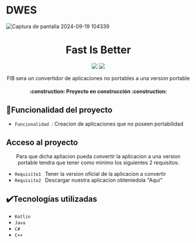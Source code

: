 # DWES
  ![Captura de pantalla 2024-09-19 104339](https://github.com/user-attachments/assets/1d90ced3-1ba2-478e-b16c-fce38223c3f4)

<h1 align="center"> Fast Is Better</h1>

<p align="center">
<img src="https://img.shields.io/badge/STATUS-EN%20DESAROLLO-green)"> 
<img src="https://img.shields.io/badge/RELEASE-PROXIMANMEMENTE-violet">
</p>

<p align="center">  
FIB sera un convertidor de aplicaciones no portables a una version portable
</p>

<h4 align="center">
:construction: Proyecto en construcción :construction:
</h4>

## :hammer:Funcionalidad del proyecto

- `Funcionalidad `: Creacion de aplicaciones que no poseen portabilidad

## Acceso al proyecto

<p align="center">
Para que dicha apliacion pueda convertir la aplicacion a una version portable tendra que tener como minimo los siguientes 2 requisitos:
</p>

- `Requisito1 ` Tener la version oficial de la aplicacion a convertir
- `Requisito2 ` Descargar nuestra aplicacion obteniedola "Aqui"

## ✔️Tecnologías utilizadas

- `Kotlin`
- `Java`
- `C#`
- `C++`

